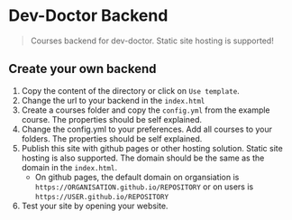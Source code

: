 # Dev-Doctor Backend

> Courses backend for dev-doctor. Static site hosting is supported!

## Create your own backend

1. Copy the content of the directory or click on `Use template`.
2. Change the url to your backend in the `index.html`
3. Create a courses folder and copy the `config.yml` from the example course. The properties should be self explained.
4. Change the config.yml to your preferences. Add all courses to your folders. The properties should be self explained.
5. Publish this site with github pages or other hosting solution. Static site hosting is also supported. The domain should be the same as the domain in the `index.html`.
    * On github pages, the default domain on organsiation is `https://ORGANISATION.github.io/REPOSITORY` or on users is `https://USER.github.io/REPOSITORY`
6. Test your site by opening your website.
